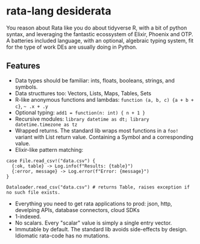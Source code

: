# rata-lang desiderata

You reason about Rata like you do about tidyverse R, with a bit of python syntax, and leveraging the fantastic ecossystem of Elixir, Phoenix and OTP. A batteries included language, with an optional, algebraic typing system, fit for the type of work DEs are usually doing in Python.

## Features

- Data types should be familiar: ints, floats, booleans, strings, and symbols.
- Data structtures too: Vectors, Lists, Maps, Tables, Sets
- R-like anonymous functions and lambdas: `function (a, b, c) {a + b + c}`, `~ .x + .y`
- Optional typing: `add1 = function(n: int) { n + 1 }`
- Recursive modules: `library datetime as dt; library datetime.timezone as tz`
- Wrapped returns. The standard lib wraps most functions in a `foo!` variant with List return value. Containing a Symbol and a corresponding value.
- Elixir-like pattern matching: 
```
case File.read_csv!("data.csv") {
  {:ok, table} -> Log.info(f"Results: {table}")
  {:error, message} -> Log.error(f"Error: {message}")
}

Dataloader.read_csv("data.csv") # returns Table, raises exception if no such file exists.
```
- Everything you need to get rata applications to prod: json, http, develping APIs, database connectors, cloud SDKs
- 1-indexed.
- No scalars. Every "scalar" value is simply a single entry vector.
- Immutable by default. The standard lib avoids side-effects by design. Idiomatic rata-code has no mutations.
